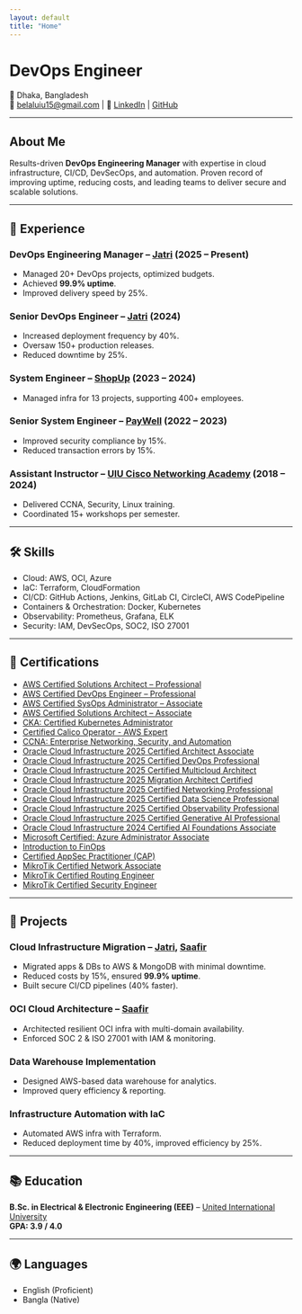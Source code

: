 ```yaml
---
layout: default
title: "Home"
---
```


# DevOps Engineer

📍 Dhaka, Bangladesh  
📧 [belaluiu15@gmail.com](mailto:belaluiu15@gmail.com) | 🔗 [LinkedIn](https://linkedin.com/in/belal-islam-babu) | [GitHub](https://github.com/Belalgit)

---

## About Me
Results-driven **DevOps Engineering Manager** with expertise in cloud infrastructure, CI/CD, DevSecOps, and automation. Proven record of improving uptime, reducing costs, and leading teams to deliver secure and scalable solutions.

---

## 💼 Experience
### DevOps Engineering Manager – [Jatri](https://www.jatri.co) (2025 – Present)
- Managed 20+ DevOps projects, optimized budgets.
- Achieved **99.9% uptime**.
- Improved delivery speed by 25%.

### Senior DevOps Engineer – [Jatri](https://www.jatri.co) (2024)
- Increased deployment frequency by 40%.
- Oversaw 150+ production releases.
- Reduced downtime by 25%.

### System Engineer – [ShopUp](https://www.shopup.org) (2023 – 2024)
- Managed infra for 13 projects, supporting 400+ employees.

### Senior System Engineer – [PayWell](https://www.paywellonline.com) (2022 – 2023)
- Improved security compliance by 15%.
- Reduced transaction errors by 15%.

### Assistant Instructor – [UIU Cisco Networking Academy](https://cisco.uiu.ac.bd) (2018 – 2024)
- Delivered CCNA, Security, Linux training.
- Coordinated 15+ workshops per semester.

---

## 🛠️ Skills
- Cloud: AWS, OCI, Azure  
- IaC: Terraform, CloudFormation  
- CI/CD: GitHub Actions, Jenkins, GitLab CI, CircleCI, AWS CodePipeline  
- Containers & Orchestration: Docker, Kubernetes  
- Observability: Prometheus, Grafana, ELK  
- Security: IAM, DevSecOps, SOC2, ISO 27001  

---

## 📜 Certifications
- [AWS Certified Solutions Architect – Professional](https://www.credly.com/badges/40603554-a9db-4252-8211-883d6122ae59/public_url)
- [AWS Certified DevOps Engineer – Professional](https://www.credly.com/badges/c4d54baf-ef12-40dd-97f8-47a73eb78420/public_url)
- [AWS Certified SysOps Administrator – Associate](https://www.credly.com/badges/f5c88560-bf34-4b4f-9a54-8e860163b344/public_url)
- [AWS Certified Solutions Architect – Associate](https://www.credly.com/badges/ddae03b9-b6f7-4603-8e2b-fbaedd6b45e2/public_url)
- [CKA: Certified Kubernetes Administrator](https://www.credly.com/badges/c36be3c2-ad29-472c-8373-8c6cb2053bd7/public_url)
- [Certified Calico Operator - AWS Expert](https://www.credly.com/badges/0436a951-3d7f-49b9-ae01-e187d8eba81c/public_url)
- [CCNA: Enterprise Networking, Security, and Automation](https://www.credly.com/badges/6d5d8523-ee1f-46fa-8950-a5823b72c00e/public_url)
- [Oracle Cloud Infrastructure 2025 Certified Architect Associate](https://catalog-education.oracle.com/ords/certview/sharebadge?id=4EE37F1490DE62B506C3B1E8C51FF398E6592EC8461011A1FEE59576A023BAA4)
- [Oracle Cloud Infrastructure 2025 Certified DevOps Professional](https://catalog-education.oracle.com/pls/certview/sharebadge?id=B76EC8C34F52A1EBDE96F0C2658434F8BF046875BCB7A9EF0892D0C0A5BE9D96)
- [Oracle Cloud Infrastructure 2025 Certified Multicloud Architect](https://catalog-education.oracle.com/ords/certview/sharebadge?id=761930ECEB6E43320BB6417E43D16054E631D10EBC6A97D8D3DE1DB3E8BB526D)
- [Oracle Cloud Infrastructure 2025 Migration Architect Certified](https://catalog-education.oracle.com/ords/certview/sharebadge?id=81BF048648D9AFF5D0B0982DF5E2B070EFBDF3CED61CC81B9CE74A3D67F321D1)
- [Oracle Cloud Infrastructure 2025 Certified Networking Professional](https://catalog-education.oracle.com/pls/certview/sharebadge?id=E804A52EE31C99F39150B2F750F69C6F49565896EAA93F3FABFD9B92B1DD2CFE)
- [Oracle Cloud Infrastructure 2025 Certified Data Science Professional](https://catalog-education.oracle.com/pls/certview/sharebadge?id=F6E7D6F68D71B0F79991003D523C51BA5371956EB34981622548034A3A9E44E1)
- [Oracle Cloud Infrastructure 2025 Certified Observability Professional](https://catalog-education.oracle.com/ords/certview/sharebadge?id=F6693ECD26E6A1638A389890D47DA9F33D6D36D52DB94CBA143A8618BAED4A82)
- [Oracle Cloud Infrastructure 2025 Certified Generative AI Professional](https://catalog-education.oracle.com/ords/certview/sharebadge?id=08CD6D874222CF313BBAF1A63BB1044CB282AF37185683F50B1C8288EDBEF8AA)
- [Oracle Cloud Infrastructure 2024 Certified AI Foundations Associate](https://catalog-education.oracle.com/ords/certview/sharebadge?id=4D55CF40C94485A306DBC7886E3293EDD76526FE515763891EE8AE879543A6CC)
- [Microsoft Certified: Azure Administrator Associate](https://learn.microsoft.com/en-us/users/mdbelalislam-1073/credentials/99bad7bab5a1611e?ref=https%3A%2F%2Fwww.linkedin.com%2F)
- [Introduction to FinOps](https://verify.skilljar.com/c/n7yu3zbr83he)
- [Certified AppSec Practitioner (CAP)](https://candidate.speedexam.net/certificate.aspx?SSTATE=am4131EniU8ntjp4bO5mXTVi7xsQ5eYNWHPNF1yIQ7kHqAz3erUV7wVBgrjUg8nwoNt5jTUw6V6FeOOLmoWWa+9DqFKUDzenNpdkk6CFUpE=)
- [MikroTik Certified Network Associate](https://mikrotik.com/training/certificates/c305835c67f209fa5f92)
- [MikroTik Certified Routing Engineer](https://mikrotik.com/training/certificates/c308911caea9fbffed4f)
- [MikroTik Certified Security Engineer](https://mikrotik.com/training/certificates/c312949cfd535e9ec9d4)

---

## 🌟 Projects
### Cloud Infrastructure Migration – [Jatri](https://www.jatri.co), [Saafir](https://www.saafir.co)
- Migrated apps & DBs to AWS & MongoDB with minimal downtime.  
- Reduced costs by 15%, ensured **99.9% uptime**.  
- Built secure CI/CD pipelines (40% faster).

### OCI Cloud Architecture – [Saafir](https://www.saafir.co)
- Architected resilient OCI infra with multi-domain availability.  
- Enforced SOC 2 & ISO 27001 with IAM & monitoring.

### Data Warehouse Implementation
- Designed AWS-based data warehouse for analytics.  
- Improved query efficiency & reporting.

### Infrastructure Automation with IaC
- Automated AWS infra with Terraform.  
- Reduced deployment time by 40%, improved efficiency by 25%.

---

## 📚 Education
**B.Sc. in Electrical & Electronic Engineering (EEE)** – [United International University](https://www.uiu.ac.bd)  
**GPA: 3.9 / 4.0**

---

## 🌍 Languages
- English (Proficient)  
- Bangla (Native)
